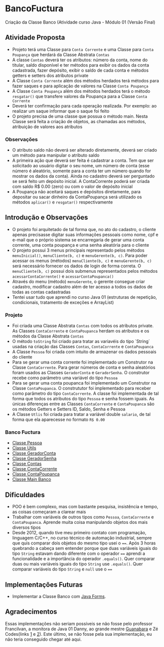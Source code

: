 # BancoFuctura
Criação da Classe Banco (Atividade curso Java - Módulo 01 (Versão Final)

## Atividade Proposta

* Projeto terá uma Classe para `Conta Corrente` e uma Classe para `Conta Poupança` que herdará da Classe Abstrata `Contas`
* A classe `Contas` deverá ter os atributos: número da conta, nome do titular, saldo disponível e ter métodos para exibir os dados da conta cadastrada,
fazer depósito, exibir o saldo de cada conta e métodos getters e setters dos atributos private
* A Classe `Conta Corrente` além dos métodos herdados terá métodos para fazer saques e para aplicação de valores na Classe `Conta Poupança`
* A Classe `Conta Poupança` além dos métodos herdados terá o método `resgatar()` que transfere valores da Poupança para a Classe `Conta Corrente`
* Deverá ter confirmação para cada operação realizada. Por exemplo: ao realizar um saque informar que o saque foi feito
* O projeto precisa de uma classe que possua o método main. Nesta Classe será feita a criação de objetos, as chamadas aos métodos, atribuição de valores aos atributos

### Observações

* O atributo saldo não deverá ser alterado diretamente, deverá ser criado um método para manipular o atributo saldo
* A primeira ação que deverá ser feita é cadastrar a conta. Tem que ser solicitado ao usuário digitar o seu nome, um número de conta (esse número é aleatório, somente para a conta ter um número quando for mostrar os dados da conta). Ainda no cadastro deverá ser perguntado se será feito um depósito inicial. A ContaCorrente poderá ser criada com saldo R$ 0.00 (zero) ou com o valor de depósito inicial 
* A Poupança não aceitará saques e depósitos diretamente, para depositar ou sacar dinheiro da ContaPoupança será utilizado os métodos `aplicar()` e `resgatar()` respectivamente

## Introdução e Observações

* O projeto foi arquitetado de tal forma que, no ato do cadastro, o cliente apenas precisasse digitar suas informações pessoais como nome, cpf e e-mail que o próprio sistema se encarregaria de gerar uma conta corrente, uma conta poupança e uma senha aleatória para o cliente
* O projeto possui 3 menus principais representado pelos métodos `menuInicial()`, `menuCliente(b, c)` e  `menuGerente(b, c)`. Para poder acessar os menus (métodos) `menuCliente(b, c)` e  `menuGerente(b, c)` será necessário fornecer os dados de login de forma correta. O `menuCliente(b, c)` possui dois submenus representados pelos métodos `acessarContaCorrente()` e `acessarContaPoupanca()`
* Através do menu (método) `menuGerente`, o gerente consegue criar cadastro, modificar cadastro além de ter acesso a todos os dados de todas as contas cadastradas
* Tentei usar tudo que aprendi no curso Java 01 (estruturas de repetição, condicionais, tratamento de exceções e ArrayList)

### Projeto

* Foi criada uma Classe Abstrata `Contas` com todos os atributos private. As Classes `ContaCorrente` e `ContaPoupanca` herdam os atributos e os métodos da Classe Abstrata `Contas`
* O método `toString` foi criado para tratar as variavéis do tipo ´String´ usadas na criação das Classes `Contas`, `ContaCorrente` e `ContaPoupanca`
* A Classe `Pessoa` foi criada com intuito de armazenar os dados pessoais do cliente
* Para se gerar uma conta corrente foi implementado um Construtor na Classe `ContaCorrente`. Para gerar números de conta e senha aleatórios foram usados as Classes `GeradorConta` e `GeradorSenha`. O construtor recebe como parâmetro uma variável do tipo `Pessoa`
* Para se gerar uma conta poupanca foi implementado um Construtor na Classe `ContaPoupanca`. O constrututor foi implementado para receber como parâmetro do tipo `ContaCorrente`. A classe foi implementada de tal forma que todos os atributos do tipo `Pessoa` e senha fossem iguais. As únicas diferenças entre as Classes `ContaCorrente` e `ContaPoupanca` são os métodos Getters e Setters ID, Saldo, Senha e Pessoa 
* A Classe `Utlis` foi criada para tratar a variável double `salario`, de tal forma que ela aparecesse no formato `R$ 0.00`

### Banco Fuctura

* [Classe Pessoa](https://github.com/Edivaldo16/BancoFuctura/blob/main/Projeto/Pessoa.java)
* [Classe Utils](https://github.com/Edivaldo16/BancoFuctura/blob/main/Projeto/Utils.java)
* [Classe GeradorConta](https://github.com/Edivaldo16/BancoFuctura/blob/main/Projeto/GeradorConta.java)
* [Classe GeradorSenha](https://github.com/Edivaldo16/BancoFuctura/blob/main/Projeto/GeradorSenha.java)
* [Classe Contas](https://github.com/Edivaldo16/BancoFuctura/blob/main/Projeto/Contas.java)
* [Classe ContaCorrente](https://github.com/Edivaldo16/BancoFuctura/blob/main/Projeto/ContaCorrente.java)
* [Classe ContaPoupanca](https://github.com/Edivaldo16/BancoFuctura/blob/main/Projeto/ContaPoupanca.java)
* [Classe Main Banco](https://github.com/Edivaldo16/BancoFuctura/blob/main/Projeto/Banco.java)

## Dificuldades

* POO é bem complexo, mas com bastante pesquisa, insistência e tempo, as coisas começaram a clarear mais
* Trabalhar com variáveis de outros tipos como `Pessoa`, `ContaCorrente` e `ContaPoupanca`. Aprende muita coisa manipulando objetos dos mais diversos tipos
* Desde 2012, quando tive meu primeiro contato com programação, linguagem C/C++, no curso técnico de automação industrial, sempre que quis comparar dois objetos do mesmo tipo usei o `==`. Após 3 horas quebrando a cabeça sem entender porque que duas variáveis iguais do tipo `String` estavam dando diferente com o operador `==` aprendi a funcionalidade e a importância do operador `.equals()`. Quer comparar duas ou mais variáveis iguais do tipo `String` use `.equals()`. Quer comparar variáveis do tipo `String` e `null` use o `==` 

## Implementações Futuras

* Implementar a Classe Banco com [Java Forms](https://www.youtube.com/watch?v=UtxTG1_AiXk&list=PLJIP7GdByOyuBKB--fIO2DoQaPVXm9lCw).

## Agradecimentos

Essas implementações não seriam possíveis se não fosse pelo professor Francilvan, a monitora de Java 01 Danny, ao grande mestre [Guanabara](https://www.youtube.com/watch?v=KlIL63MeyMY&list=PLHz_AreHm4dkqe2aR0tQK74m8SFe-aGsY&ab_channel=CursoemVídeo) e Zé Codes(links [1](https://www.youtube.com/watch?v=AExKQiCqwGs&ab_channel=Zécodes) e [2](https://www.youtube.com/watch?v=6wo9vvlIhRo&ab_channel=Zécodes)). Este último, se não fosse pela sua implementação, eu não teria conseguido chegar até aqui. 
